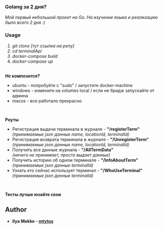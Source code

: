 ### Golang за 2 дня? 
<em>Мой первый небольшой проект на Go. На изучение языка и реализацию было всего 2 дня :)</em><br>

### Usage<br><em>
  1. git clone [тут ссылка на репу]
  2. cd terminalApi
  3. docker-compose build<br>
  4. docker-compose up</em><br><br>

<b><em>Не композится?</b></em><br>
- ubuntu - попробуйте с "sudo" / запустите docker-machine<br>
- windows - измените на volumes local / если не бридж запускайте от админа<br>
- macos - все работало прекрасно<br>
<br>

<b>Роуты</b><br>
- Регистрация выдачи терминала в журнале - <b>"/registerTerm"</b><br><em>(принимаемые json данные name, locationId, terminalId)</em><br>
- Регистрация возврата терминала в журнале - <b>"/UnregisterTerm"</b><br><em>(принимаемые json данные name, locationId, terminalId)</em><br>
- Получить все данные журнала - <b>"/AllTermData"</b><br><em>(ничего не принимает, просто выдает данные)</em><br>
- Получить историю об одном терминале - <b>"/InfoAboutTerm"</b><br><em>(принимаемые json данные terminalId)</em><br>
- Узнать кто сейчас использует терминал - <b>"/WhoUseTerminal"</b><br><em>(принимаемые json данные terminalId)</em><br>
<br>

<b>Тесты лучше юзайте свои<b><br>

## Author
* **Ilya Mekke** - [mtytos](https://github.com/mtytos)
